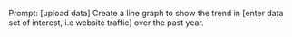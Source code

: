 Prompt: [upload data] Create a line graph to show the trend in [enter data set of interest, i.e website traffic] over the past year.